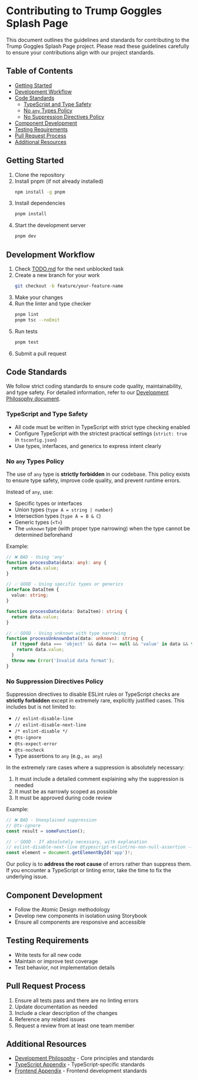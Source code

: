 # Contributing to Trump Goggles Splash Page

This document outlines the guidelines and standards for contributing to the Trump Goggles Splash Page project. Please read these guidelines carefully to ensure your contributions align with our project standards.

## Table of Contents

- [Getting Started](#getting-started)
- [Development Workflow](#development-workflow)
- [Code Standards](#code-standards)
  - [TypeScript and Type Safety](#typescript-and-type-safety)
  - [No `any` Types Policy](#no-any-types-policy)
  - [No Suppression Directives Policy](#no-suppression-directives-policy)
- [Component Development](#component-development)
- [Testing Requirements](#testing-requirements)
- [Pull Request Process](#pull-request-process)
- [Additional Resources](#additional-resources)

## Getting Started

1. Clone the repository
2. Install pnpm (if not already installed)
   ```bash
   npm install -g pnpm
   ```
3. Install dependencies
   ```bash
   pnpm install
   ```
4. Start the development server
   ```bash
   pnpm dev
   ```

## Development Workflow

1. Check [TODO.md](./TODO.md) for the next unblocked task
2. Create a new branch for your work
   ```bash
   git checkout -b feature/your-feature-name
   ```
3. Make your changes
4. Run the linter and type checker
   ```bash
   pnpm lint
   pnpm tsc --noEmit
   ```
5. Run tests
   ```bash
   pnpm test
   ```
6. Submit a pull request

## Code Standards

We follow strict coding standards to ensure code quality, maintainability, and type safety. For detailed information, refer to our [Development Philosophy document](./docs/DEVELOPMENT_PHILOSOPHY.md).

### TypeScript and Type Safety

- All code must be written in TypeScript with strict type checking enabled
- Configure TypeScript with the strictest practical settings (`strict: true` in `tsconfig.json`)
- Use types, interfaces, and generics to express intent clearly

### No `any` Types Policy

The use of `any` type is **strictly forbidden** in our codebase. This policy exists to ensure type safety, improve code quality, and prevent runtime errors.

Instead of `any`, use:

- Specific types or interfaces
- Union types (`type A = string | number`)
- Intersection types (`type A = B & C`)
- Generic types (`<T>`)
- The `unknown` type (with proper type narrowing) when the type cannot be determined beforehand

Example:

```typescript
// ❌ BAD - Using 'any'
function processData(data: any): any {
  return data.value;
}

// ✅ GOOD - Using specific types or generics
interface DataItem {
  value: string;
}

function processData(data: DataItem): string {
  return data.value;
}

// ✅ GOOD - Using unknown with type narrowing
function processUnknownData(data: unknown): string {
  if (typeof data === 'object' && data !== null && 'value' in data && typeof data.value === 'string') {
    return data.value;
  }
  throw new Error('Invalid data format');
}
```

### No Suppression Directives Policy

Suppression directives to disable ESLint rules or TypeScript checks are **strictly forbidden** except in extremely rare, explicitly justified cases. This includes but is not limited to:

- `// eslint-disable-line`
- `// eslint-disable-next-line`
- `/* eslint-disable */`
- `@ts-ignore`
- `@ts-expect-error`
- `@ts-nocheck`
- Type assertions to `any` (e.g., `as any`)

In the extremely rare cases where a suppression is absolutely necessary:

1. It must include a detailed comment explaining why the suppression is needed
2. It must be as narrowly scoped as possible
3. It must be approved during code review

Example:

```typescript
// ❌ BAD - Unexplained suppression
// @ts-ignore
const result = someFunction();

// ✅ GOOD - If absolutely necessary, with explanation
// eslint-disable-next-line @typescript-eslint/no-non-null-assertion -- This element is guaranteed to exist because it's created in the useEffect above and this code only runs after that effect completes
const element = document.getElementById('app')!;
```

Our policy is to **address the root cause** of errors rather than suppress them. If you encounter a TypeScript or linting error, take the time to fix the underlying issue.

## Component Development

- Follow the Atomic Design methodology
- Develop new components in isolation using Storybook
- Ensure all components are responsive and accessible

## Testing Requirements

- Write tests for all new code
- Maintain or improve test coverage
- Test behavior, not implementation details

## Pull Request Process

1. Ensure all tests pass and there are no linting errors
2. Update documentation as needed
3. Include a clear description of the changes
4. Reference any related issues
5. Request a review from at least one team member

## Additional Resources

- [Development Philosophy](./docs/DEVELOPMENT_PHILOSOPHY.md) - Core principles and standards
- [TypeScript Appendix](./docs/DEVELOPMENT_PHILOSOPHY_APPENDIX_TYPESCRIPT.md) - TypeScript-specific standards
- [Frontend Appendix](./docs/DEVELOPMENT_PHILOSOPHY_APPENDIX_FRONTEND.md) - Frontend development standards